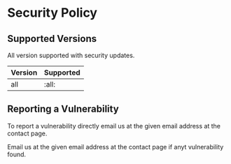# Security Policy

## Supported Versions

All version supported with security updates.

| Version | Supported          |
| ------- | ------------------ |
| all   | :all: |

## Reporting a Vulnerability

To report a vulnerability directly email us at the given email address at the contact page.

Email us at the given email address at the contact page if anyt vulnerability found.
